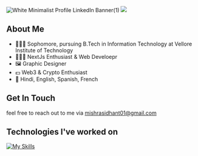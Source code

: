 ![White Minimalist Profile LinkedIn Banner(1)](https://github.com/SidhantCodes/SidhantCodes/assets/127239653/67202ab1-f05a-4b16-8f40-1c41d96f07fb)
![](https://komarev.com/ghpvc/?username=SidhantCodes&color=C1FF72&style=flat-square&abbreviated=true)
## About Me
- 🧑🏼‍🎓 Sophomore, pursuing B.Tech in Information Technology at Vellore Institute of Technology
- 👨🏼‍💻 NextJs Enthusiast & Web Develoepr
- 🖼️ Graphic Designer
- 💵 Web3 & Crypto Enthusiast
- 📒 Hindi, English, Spanish, French
## Get In Touch

feel free to reach out to me via mishrasidhant01@gmail.com 

## Technologies I've worked on

[![My Skills](https://skillicons.dev/icons?i=py,c,cpp,java,html,css,javascript,bootstrap,tailwind,react,angular,nextjs,nodejs,git,docker,figma,mysql,r,anaconda,powershell,solidity)](https://skillicons.dev)

